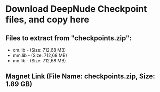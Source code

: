 # Download DeepNude Checkpoint files, and copy here

## Files to extract from "checkpoints.zip":

- cm.lib - (Size: 712,68 MB)
- mm.lib - (Size: 712,68 MB)
- mn.lib - (Size: 712,68 MB)

## Magnet Link (File Name: checkpoints.zip, Size: 1.89 GB)
```
